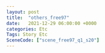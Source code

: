 ```yaml
---
layout: post
title:  "others_free97"
date:   2021-12-29 06:00:00 +0000
categories: Etc
Tags: Story Etc
SceneCode: ["scene_free97_q1_s20"]
---
```

